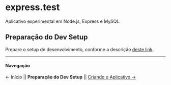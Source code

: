 # express.test
Aplicativo experimental em Node.js, Express e MySQL.

## Preparação do Dev Setup
Prepare o setup de desenvolvimento, conforme a descrição [deste link](https://docs.google.com/file/d/1Zo42HZvGtEAx-9OjLX5Cr9J5SKl07NvUxLGSTSbWHpc).

---

#### Navegação
← Início || **Preparação do Dev Setup** || [Criando o Aplicativo →](https://github.com/Luferat/express.test/tree/Atividade.01_Criando_o_Aplicativo)